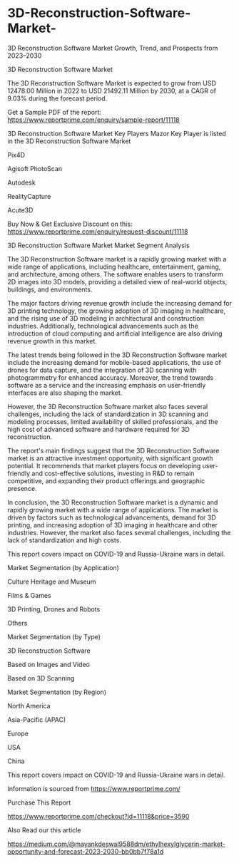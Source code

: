 # 3D-Reconstruction-Software-Market-
3D Reconstruction Software Market Growth, Trend, and Prospects from 2023–2030

3D Reconstruction Software Market

The 3D Reconstruction Software Market is expected to grow from USD 12478.00 Million in 2022 to USD 21492.11 Million by 2030, at a CAGR of 9.03% during the forecast period.

Get a Sample PDF of the report: https://www.reportprime.com/enquiry/sample-report/11118

3D Reconstruction Software Market Key Players
Mazor Key Player is listed in the 3D Reconstruction Software Market

Pix4D

Agisoft PhotoScan

Autodesk

RealityCapture

Acute3D

Buy Now & Get Exclusive Discount on this: https://www.reportprime.com/enquiry/request-discount/11118

3D Reconstruction Software Market Market Segment Analysis

The 3D Reconstruction Software market is a rapidly growing market with a wide range of applications, including healthcare, entertainment, gaming, and architecture, among others. The software enables users to transform 2D images into 3D models, providing a detailed view of real-world objects, buildings, and environments.

The major factors driving revenue growth include the increasing demand for 3D printing technology, the growing adoption of 3D imaging in healthcare, and the rising use of 3D modeling in architectural and construction industries. Additionally, technological advancements such as the introduction of cloud computing and artificial intelligence are also driving revenue growth in this market.

The latest trends being followed in the 3D Reconstruction Software market include the increasing demand for mobile-based applications, the use of drones for data capture, and the integration of 3D scanning with photogrammetry for enhanced accuracy. Moreover, the trend towards software as a service and the increasing emphasis on user-friendly interfaces are also shaping the market.

However, the 3D Reconstruction Software market also faces several challenges, including the lack of standardization in 3D scanning and modeling processes, limited availability of skilled professionals, and the high cost of advanced software and hardware required for 3D reconstruction.

The report's main findings suggest that the 3D Reconstruction Software market is an attractive investment opportunity, with significant growth potential. It recommends that market players focus on developing user-friendly and cost-effective solutions, investing in R&D to remain competitive, and expanding their product offerings and geographic presence.

In conclusion, the 3D Reconstruction Software market is a dynamic and rapidly growing market with a wide range of applications. The market is driven by factors such as technological advancements, demand for 3D printing, and increasing adoption of 3D imaging in healthcare and other industries. However, the market also faces several challenges, including the lack of standardization and high costs.

This report covers impact on COVID-19 and Russia-Ukraine wars in detail.

Market Segmentation (by Application)

Culture Heritage and Museum

Films & Games

3D Printing, Drones and Robots

Others

Market Segmentation (by Type)

3D Reconstruction Software

Based on Images and Video

Based on 3D Scanning

Market Segmentation (by Region)

North America

Asia-Pacific (APAC)

Europe

USA

China

This report covers impact on COVID-19 and Russia-Ukraine wars in detail.

Information is sourced from https://www.reportprime.com/

Purchase This Report

https://www.reportprime.com/checkout?id=11118&price=3590

Also Read our this article

https://medium.com/@mayankdeswal9588dm/ethylhexylglycerin-market-opportunity-and-forecast-2023-2030-bb0bb7f78a1d
